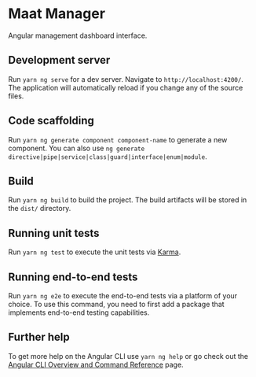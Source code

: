 # Maat Manager
Angular management dashboard interface.

## Development server

Run `yarn ng serve` for a dev server. Navigate to `http://localhost:4200/`. The application will automatically reload if you change any of the source files.

## Code scaffolding

Run `yarn ng generate component component-name` to generate a new component. You can also use `ng generate directive|pipe|service|class|guard|interface|enum|module`.

## Build

Run `yarn ng build` to build the project. The build artifacts will be stored in the `dist/` directory.

## Running unit tests

Run `yarn ng test` to execute the unit tests via [Karma](https://karma-runner.github.io).

## Running end-to-end tests

Run `yarn ng e2e` to execute the end-to-end tests via a platform of your choice. To use this command, you need to first add a package that implements end-to-end testing capabilities.

## Further help

To get more help on the Angular CLI use `yarn ng help` or go check out the [Angular CLI Overview and Command Reference](https://angular.io/cli) page.

